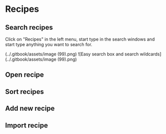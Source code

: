 # Recipes

## Search recipes

Click on "Recipes" in the left menu, start type in the search windows and start type anything you want to search for.

(../.gitbook/assets/image (99).png)
![Easy search box and search wildcards](../.gitbook/assets/image (99).png)


## Open recipe

## Sort recipes

## Add new recipe

## Import recipe

